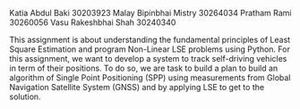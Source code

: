 Katia Abdul Baki 	30203923
Malay Bipinbhai Mistry 	30264034
Pratham Rami 		30260056
Vasu Rakeshbhai Shah 	30240340

This assignment is about understanding the fundamental principles of Least Square Estimation and program Non-Linear LSE problems using Python. 
For this assignment, we want to develop a system to track self-driving vehicles in term of their positions. To do so, we are task to build a plan to build an algorithm of Single Point Positioning (SPP) using measurements from Global Navigation Satellite System (GNSS) and by applying LSE to get to the solution.